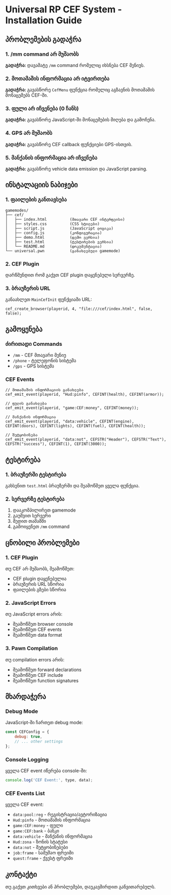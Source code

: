 # Universal RP CEF System - Installation Guide

## პრობლემების გადაჭრა

### 1. /mm command არ მუშაობს
**გადაჭრა:** დავამატე `/mm` command რომელიც იხსნება CEF მენიუს.

### 2. მოთამაშის ინფორმაცია არ იტვირთება
**გადაჭრა:** გავასწორე `CefMenu` ფუნქცია რომელიც აგზავნის მოთამაშის მონაცემებს CEF-ში.

### 3. ფული არ იჩვენება (0 ჩანს)
**გადაჭრა:** გავასწორე JavaScript-ში მონაცემების მიღება და გამოჩენა.

### 4. GPS არ მუშაობს
**გადაჭრა:** გავასწორე CEF callback ფუნქციები GPS-ისთვის.

### 5. მანქანის ინფორმაცია არ იჩვენება
**გადაჭრა:** გავასწორე vehicle data emission და JavaScript parsing.

## ინსტალაციის ნაბიჯები

### 1. ფაილების განთავსება
```
gamemodes/
├── cef/
│   ├── index.html          (მთავარი CEF ინტერფეისი)
│   ├── styles.css          (CSS სტილები)
│   ├── script.js           (JavaScript ლოგიკა)
│   ├── config.js           (კონფიგურაცია)
│   ├── demo.html           (დემო ვერსია)
│   ├── test.html           (ტესტირების ვერსია)
│   └── README.md           (დოკუმენტაცია)
└── universal.pwn           (განახლებული gamemode)
```

### 2. CEF Plugin
დარწმუნდით რომ გაქვთ CEF plugin დაყენებული სერვერზე.

### 3. ბრაუზერის URL
განაახლეთ `MainCefInit` ფუნქციაში URL:
```pawn
cef_create_browser(playerid, 4, "file:///cef/index.html", false, false);
```

## გამოყენება

### ძირითადი Commands
- `/mm` - CEF მთავარი მენიუ
- `/phone` - ტელეფონის სისტემა
- `/gps` - GPS სისტემა

### CEF Events
```pawn
// მოთამაშის ინფორმაციის განახლება
cef_emit_event(playerid, "Hud:pinfo", CEFINT(health), CEFINT(armor));

// ფულის განახლება
cef_emit_event(playerid, "game:CEF:money", CEFINT(money));

// მანქანის ინფორმაცია
cef_emit_event(playerid, "data:vehicle", CEFINT(engine), CEFINT(doors), CEFINT(lights), CEFINT(fuel), CEFINT(health));

// შეტყობინება
cef_emit_event(playerid, "data:not", CEFSTR("Header"), CEFSTR("Text"), CEFSTR("success"), CEFINT(1), CEFINT(3000));
```

## ტესტირება

### 1. ბრაუზერში ტესტირება
გახსენით `test.html` ბრაუზერში და შეამოწმეთ ყველა ფუნქცია.

### 2. სერვერზე ტესტირება
1. დააკომპილირეთ gamemode
2. გაუშვით სერვერი
3. შედით თამაშში
4. გამოიყენეთ `/mm` command

## ცნობილი პრობლემები

### 1. CEF Plugin
თუ CEF არ მუშაობს, შეამოწმეთ:
- CEF plugin დაყენებულია
- ბრაუზერის URL სწორია
- ფაილების გზები სწორია

### 2. JavaScript Errors
თუ JavaScript errors არის:
- შეამოწმეთ browser console
- შეამოწმეთ CEF events
- შეამოწმეთ data format

### 3. Pawn Compilation
თუ compilation errors არის:
- შეამოწმეთ forward declarations
- შეამოწმეთ CEF include
- შეამოწმეთ function signatures

## მხარდაჭერა

### Debug Mode
JavaScript-ში ჩართეთ debug mode:
```javascript
const CEFConfig = {
    debug: true,
    // ... other settings
};
```

### Console Logging
ყველა CEF event იწერება console-ში:
```javascript
console.log('CEF Event:', type, data);
```

### CEF Events List
ყველა CEF event:
- `data:pool:reg` - რეგისტრაცია/ავტორიზაცია
- `Hud:pinfo` - მოთამაშის ინფორმაცია
- `game:CEF:money` - ფული
- `game:CEF:bank` - ბანკი
- `data:vehicle` - მანქანის ინფორმაცია
- `Hud:zona` - ზონის სტატუსი
- `data:not` - შეტყობინებები
- `job:frame` - სამუშაო ფრეიმი
- `quest:frame` - ქვესტ ფრეიმი

## კონტაქტი

თუ გაქვთ კითხვები ან პრობლემები, დაუკავშირდით განვითარებულს.
